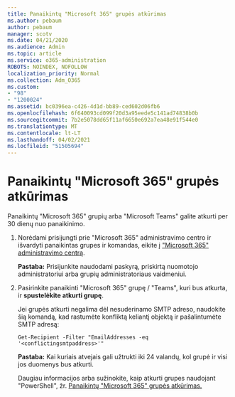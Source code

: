 ```yaml
---
title: Panaikintų "Microsoft 365" grupės atkūrimas
ms.author: pebaum
author: pebaum
manager: scotv
ms.date: 04/21/2020
ms.audience: Admin
ms.topic: article
ms.service: o365-administration
ROBOTS: NOINDEX, NOFOLLOW
localization_priority: Normal
ms.collection: Adm_O365
ms.custom:
- "98"
- "1200024"
ms.assetid: bc0396ea-c426-4d1d-bb89-ced602d06fb6
ms.openlocfilehash: 6f640093cd099f20d3a95eede5c141ad74838b0b
ms.sourcegitcommit: 7b2e5078dd65f11af6650e692a7ea48e91f544e0
ms.translationtype: MT
ms.contentlocale: lt-LT
ms.lasthandoff: 04/02/2021
ms.locfileid: "51505694"
---
```

# <a name="restore-a-deleted-microsoft-365-group"></a>Panaikintų "Microsoft 365" grupės atkūrimas

Panaikintų "Microsoft 365" grupių arba "Microsoft Teams" galite atkurti per 30 dienų nuo panaikinimo.

1. Norėdami prisijungti prie "Microsoft 365" administravimo centro ir išvardyti panaikintas grupes ir komandas, eikite į ["Microsoft 365" administravimo centrą](https://aka.ms/RestoreDeletedGroup).

    **Pastaba:** Prisijunkite naudodami paskyrą, priskirtą nuomotojo administratoriui arba grupių administratoriaus vaidmeniui.

1. Pasirinkite panaikinti "Microsoft 365" grupę / "Teams", kuri bus atkurta, ir **spustelėkite atkurti grupę**.

    Jei grupės atkurti negalima dėl nesuderinamo SMTP adreso, naudokite šią komandą, kad rastumėte konfliktą keliantį objektą ir pašalintumėte SMTP adresą:

    `Get-Recipient -Filter "EmailAddresses -eq '<conflictingsmtpaddress>'"`

    **Pastaba:** Kai kuriais atvejais gali užtrukti iki 24 valandų, kol grupė ir visi jos duomenys bus atkurti.

    Daugiau informacijos arba sužinokite, kaip atkurti grupes naudojant "PowerShell", žr. [Panaikintų "Microsoft 365" grupės atkūrimas.](https://go.microsoft.com/fwlink/?linkid=867802)